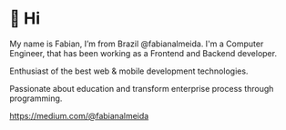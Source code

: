 # 👋 Hi

My name is Fabian, I’m from Brazil @fabianalmeida. I'm a Computer Engineer, that has been working as a Frontend and Backend developer.

Enthusiast of the best web & mobile development technologies.

Passionate about education and transform enterprise process through programming.

https://medium.com/@fabianalmeida

